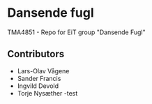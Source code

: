 # Dansende fugl

TMA4851 - Repo for EiT group "Dansende Fugl"

## Contributors

- Lars-Olav Vågene
- Sander Francis
- Ingvild Devold
- Torje Nysæther -test

